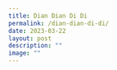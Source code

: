 ```yaml
---
title: Dian Dian Di Di
permalink: /dian-dian-di-di/
date: 2023-03-22
layout: post
description: ""
image: ""
---
```

